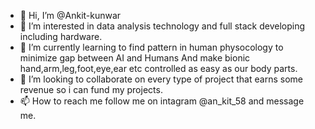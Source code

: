 - 👋 Hi, I’m @Ankit-kunwar
- 👀 I’m interested in data analysis technology and full stack developing including hardware.
- 🌱 I’m currently learning to find pattern in human physocology to minimize gap between AI and Humans 
And make bionic hand,arm,leg,foot,eye,ear etc controlled as easy as our body parts.
- 💞️ I’m looking to collaborate on every type of project that earns some revenue so i can fund my projects.
- 📫 How to reach me follow me on intagram @an_kit_58 and message me.

<!---
Ankit-kunwar/Ankit-kunwar is a ✨ special ✨ repository because its `README.md` (this file) appears on your GitHub profile.
You can click the Preview link to take a look at your changes.
--->
